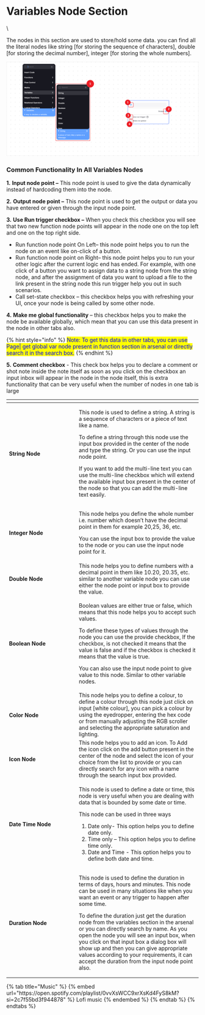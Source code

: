 # Variables Node Section


\

The nodes in this section are used to store/hold some data. you can find all the literal nodes like string \[for storing the sequence of characters], double \[for storing the decimal number], integer \[for storing the whole numbers].

![](../../.gitbook/assets/variable.png)


### Common Functionality In All Variables Nodes

**1.** **Input node point –** This node point is used to give the data dynamically instead of hardcoding them into the node.

**2.** **Output node point –** This node point is used to get the output or data you have entered or given through the input node point.

**3.** **Use Run trigger checkbox –** When you check this checkbox you will see that two new function node points will appear in the node one on the top left and one on the top right side.

* Run function node point On Left– this node point helps you to run the node on an event like on-click of a button.&#x20;
* &#x20;Run function node point on Right– this node point helps you to run your other logic after the current logic end has ended. For example, with one click of a button you want to assign data to a string node from the string node, and after the assignment of data you want to upload a file to the link present in the string node this run trigger help you out in such scenarios.
* Call set-state checkbox – this checkbox helps you with refreshing your UI, once your node is being called by some other node.

**4.** **Make me global functionality** – this checkbox helps you to make the node be available globally, which mean that you can use this data present in the node in other tabs also.

{% hint style="info" %}
<mark style="color:blue;">Note: To get this data in other tabs, you can use Page| get global var node present in function section in arsenal or directly search it in the search box.</mark>
{% endhint %}

**5.** **Comment checkbox**  -  This check box helps you to declare a comment or shot note inside the note itself as soon as you click on the checkbox an input inbox will appear in the node in the node itself, this is extra functionality that can be very useful when the number of nodes in one tab is large

<table><thead><tr><th width="169"></th><th></th></tr></thead><tbody><tr><td><strong>String Node</strong></td><td><p>This node is used to define a string. A string is a sequence of characters or a piece of text like a name. </p><p>To define a string through this node use the input box provided in the center of the node and type the string. Or you can use the input node point. </p><p>If you want to add the multi-line text you can use the multi-line checkbox which will extend the available input box present in the center of the node so that you can add the multi-line text easily.</p></td></tr><tr><td><h4>Integer Node</h4></td><td><p>This node helps you define the whole number i.e. number which doesn’t have the decimal point in them for example 20,25, 36, etc. </p><p>You can use the input box to provide the value to the node or you can use the input node point for it.</p></td></tr><tr><td><h4>Double Node</h4></td><td>This node helps you to define numbers with a decimal point in them like 10.20, 20.35, etc. similar to another variable node you can use either the node point or input box to provide the value.</td></tr><tr><td><h4>Boolean Node</h4></td><td><p>Boolean values are either true or false, which means that this node helps you to accept such values.</p><p>To define these types of values through the node you can use the provide checkbox, If the checkbox, is not checked it means that the value is false and if the checkbox is checked it means that the value is true.</p><p>You can also use the input node point to give value to this node. Similar to other variable nodes.</p></td></tr><tr><td><h4>Color Node</h4></td><td>This node helps you to define a colour, to define a colour through this node just click on input [white colour], you can pick a colour by using the eyedropper, entering the hex code or from manually adjusting the RGB scroller and selecting the appropriate saturation and lighting.</td></tr><tr><td><h4>Icon Node</h4></td><td>This node helps you to add an icon. To Add the icon click on the add button present in the center of the node and select the icon of your choice from the list to provide or you can directly search for any icon with a name through the search input box provided.</td></tr><tr><td><h4>Date Time Node</h4></td><td><p></p><p>This node is used to define a date or time, this node is very useful when you are dealing with data that is bounded by some date or time.</p><p>This node can be used in three ways</p><ol><li>Date only- This option helps you to define date only.</li><li>Time only – This option helps you to define time only.</li><li>Date and Time  - This option helps you to define both date and time.</li></ol></td></tr><tr><td><h4>Duration Node</h4></td><td><p>This node is used to define the duration in terms of days, hours and minutes. This node can be used in many situations like when you want an event or any trigger to happen after some time.</p><p>To define the duration just get the duration node from the variables section in the arsenal or you can directly search by name. As you open the node you will see an input box, when you click on that input box a dialog box will show up and then you can give appropriate values according to your requirements, it can accept the duration from the input node point also.</p></td></tr></tbody></table>


<div class="container">
  {% tab title="Music" %}
  {% embed url="https://open.spotify.com/playlist/0vvXsWCC9xrXsKd4FyS8kM?si=2c7f55bd3f944878" %}
  Lofi music
  {% endembed %}
  {% endtab %}
  {% endtabs %}
</div>